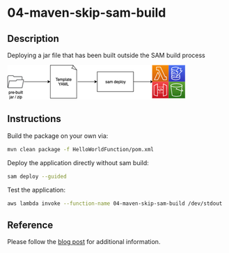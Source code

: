 # 04-maven-skip-sam-build

## Description

Deploying a jar file that has been built outside the SAM build process

![Overview](../resources/sam_skip.png)

## Instructions

Build the package on your own via:

```bash
mvn clean package -f HelloWorldFunction/pom.xml
```

Deploy the application directly without sam build:

```bash
sam deploy --guided
```

Test the application:

```bash
aws lambda invoke --function-name 04-maven-skip-sam-build /dev/stdout | cat
```

## Reference

Please follow the [blog post]() for additional information.